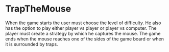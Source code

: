 # TrapTheMouse

When the game starts the user must choose the level of difficulty. He also has the option to play either player vs player or player vs computer. The player must create a strategy by which he captures the mouse. The game ends when the mouse reaches one of the sides of the game board or when it is surrounded by traps.
